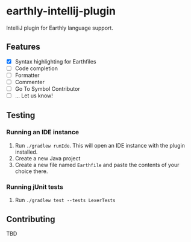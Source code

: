 # earthly-intellij-plugin

IntelliJ plugin for Earthly language support.

## Features
- [x] Syntax highlighting for Earthfiles
- [ ] Code completion
- [ ] Formatter
- [ ] Commenter
- [ ] Go To Symbol Contributor
- [ ] ... Let us know!

## Testing
### Running an IDE instance
1. Run `./gradlew runIde`. This will open an IDE instance with the plugin installed.
2. Create a new Java project
3. Create a new file named `Earthfile` and paste the contents of your choice there.

### Running jUnit tests
1. Run `./gradlew test --tests LexerTests`

## Contributing
TBD